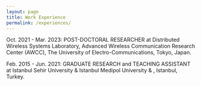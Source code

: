 ```yaml
---
layout: page
title: Work Experience
permalink: /experiences/
---
```


Oct. 2021 - Mar. 2023: POST-DOCTORAL RESEARCHER at Distributed Wireless Systems Laboratory,
Advanced Wireless Communication Research Center (AWCC), The University of Electro-Communications, Tokyo, Japan.

Feb. 2015 - Jun. 2021: GRADUATE RESEARCH and TEACHING ASSISTANT at Istanbul Sehir University & Istanbul Medipol
University & , Istanbul, Turkey.
